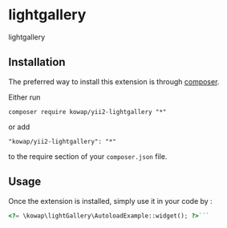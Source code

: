 lightgallery
============
lightgallery

Installation
------------

The preferred way to install this extension is through [composer](http://getcomposer.org/download/).

Either run

```
composer require kowap/yii2-lightgallery "*"
```

or add

```
"kowap/yii2-lightgallery": "*"
```

to the require section of your `composer.json` file.


Usage
-----

Once the extension is installed, simply use it in your code by  :

```php
<?= \kowap\lightGallery\AutoloadExample::widget(); ?>```
